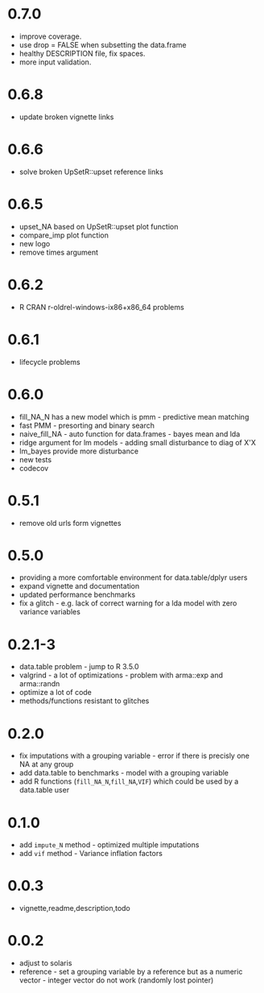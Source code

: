 # 0.7.0

* improve coverage.
* use drop = FALSE when subsetting the data.frame
* healthy DESCRIPTION file, fix spaces.
* more input validation.

# 0.6.8

* update broken vignette links

# 0.6.6

* solve broken UpSetR::upset reference links

# 0.6.5

* upset_NA based on UpSetR::upset plot function
* compare_imp plot function
* new logo
* remove times argument

# 0.6.2

* R CRAN r-oldrel-windows-ix86+x86_64 problems

# 0.6.1

* lifecycle problems

# 0.6.0

* fill_NA_N has a new model which is pmm - predictive mean matching
* fast PMM - presorting and binary search
* naive_fill_NA - auto function for data.frames - bayes mean and lda
* ridge argument for lm models - adding small disturbance to diag of X'X
* lm_bayes provide more disturbance
* new tests
* codecov

# 0.5.1

* remove old urls form vignettes

# 0.5.0

* providing a more comfortable environment for data.table/dplyr users
* expand vignette and documentation
* updated performance benchmarks
* fix a glitch - e.g. lack of correct warning for a lda model with zero variance variables

# 0.2.1-3

* data.table problem - jump to R 3.5.0
* valgrind -  a lot of optimizations - problem with arma::exp and arma::randn
* optimize a lot of code
* methods/functions  resistant to glitches

# 0.2.0

* fix imputations with a grouping variable - error if there is precisly one NA at any group
* add data.table to benchmarks - model with a grouping variable
* add R functions (`fill_NA_N`,`fill_NA`,`VIF`) which could be used by a data.table user

# 0.1.0

* add `impute_N` method - optimized multiple imputations
* add `vif` method -  Variance inflation factors

# 0.0.3

* vignette,readme,description,todo

# 0.0.2

* adjust to solaris
* reference - set a grouping variable by a reference but as a numeric vector - integer vector do not work (randomly lost pointer)
